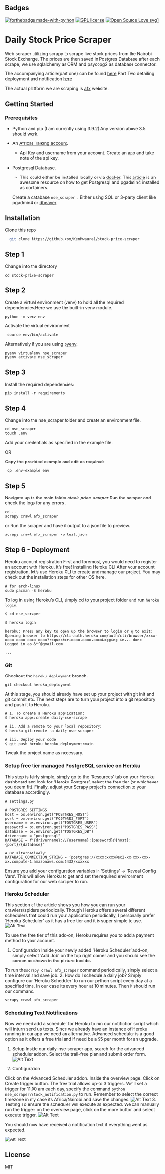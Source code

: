 ## Badges 
[![forthebadge made-with-python](http://ForTheBadge.com/images/badges/made-with-python.svg)](https://www.python.org/)
[![GPL license](https://img.shields.io/badge/License-GPL-blue.svg)](http://perso.crans.org/besson/LICENSE.html)
[![Open Source Love svg1](https://badges.frapsoft.com/os/v1/open-source.svg?v=103)](https://github.com/ellerbrock/open-source-badges/)
# Daily Stock Price Scraper 
Web scraper utilizing scrapy to scrape live stock prices from the Nairobi Stock Exchange. 
The prices are then saved in Postgres Database after each scrape, we use sqlalchemy as ORM 
and psycopg2 as database connector. 

The accompanying article(part one) can be found [here](https://dev.to/ken_mwaura1/daily-share-price-notifications-using-python-sql-and-africas-talking-part-one-17p)
Part Two detailing deployment and notification [here](https://dev.to/ken_mwaura1/daily-share-price-notifications-using-python-sql-and-africas-talking-part-two-37db)

The actual platform we are scraping is [afx](https://afx.kwayisi.org/nseke/) website. 
## Getting Started 
### Prerequisites
- Python and pip (I am currently using 3.9.2) Any version above 3.5 should work.
- An [Africas Talking account](https://account.africastalking.com/auth/register/).
    - Api Key and username from your account. Create an app and take note of the api key.
- Postgresql Database.
    - This could either be installed locally or via  [docker](https://www.docker.com/).
      This [article](https://blog.crunchydata.com/blog/easy-postgresql-12-and-pgadmin-4-setup-with-docker) is an awesome resource on how to get Postgresql and pgadmin4  installed as containers.
      
    Create a database `nse_scraper `. Either using SQL or 3-party client like pgadmin4 or [dbeaver](https://dbeaver.io/)

## Installation

Clone this repo

```bash 
  git clone https://github.com/KenMwaura1/stock-price-scraper
```
## Step 1
Change into the directory

`cd stock-price-scraper`
## Step 2
Create a virtual environment (venv) to hold all the required dependencies.Here we use
the built-in venv module.

`python -m venv env`

Activate the virtual environment

` source env/bin/activate`

Alternatively if you are using [pyenv](https://github.com/pyenv/pyenv).


```shell 
pyenv virtualenv nse_scraper
pyenv activate nse_scraper
   ```
## Step 3
Install the required dependencies:

`pip install -r requirements `

## Step 4 
Change into the nse_scraper folder and create an environment file. 
```shell
cd nse_scraper
touch .env 
```
Add your credentials as specified in the example file.

OR

Copy the provided  example and edit as required:

` cp .env-example env`

## Step 5
Navigate up to the main folder *stock-price-scraper*
Run the scraper and check the logs for any errors . 
```shell
cd .. 
scrapy crawl afx_scraper
```
or 
Run the scraper and have it output to a json file to preview. 
```shell
scrapy crawl afx_scraper -o test.json 
```
## Step 6 - Deployment
Heroku account registration First and foremost, you would need to register an account with Heroku, it’s free!
Installing Heroku CLI After your account registration, let’s use Heroku CLI to create and manage our project. You may check out the installation steps for other OS here.
```shell
# for arch-linux
sudo pacman -S heroku 
```
To log in using Heroku’s CLI, simply cd to your project folder and run `heroku login`.
```shell
$ cd nse_scraper 

$ heroku login 

heroku: Press any key to open up the browser to login or q to exit:
Opening browser to https://cli-auth.heroku.com/auth/cli/browser/xxxx-xxxx-xxxx-xxxx-xxxx?requestor=xxxx.xxxx.xxxxLogging in... done
Logged in as &*^@gmail.com

...
```
### Git 
Checkout the `heroku_deployment` branch.
```shell
git checkout heroku_deployment
```
At this stage, you should already have set up your project with git init and git commit etc. The next steps are to turn your project into a git repository and push it to Heroku.
```shell
# i. To create a Heroku application:
$ heroku apps:create daily-nse-scrape

# ii. Add a remote to your local repository:
$ heroku git:remote -a daily-nse-scraper

# iii. Deploy your code
$ git push heroku heroku_deployment:main
```
Tweak the project name as necessary. 
### Setup free tier managed PostgreSQL service on Heroku
This step is fairly simple, simply go to the ‘Resources’ tab on your Heroku dashboard and look for ‘Heroku Postgres’, select the free tier (or whichever you deem fit).
Finally, adjust your Scrapy project’s connection to your database accordingly.

```shell
# settings.py

# POSTGRES SETTINGS
host = os.environ.get("POSTGRES_HOST")
port = os.environ.get("POSTGRES_PORT")
username = os.environ.get("POSTGRES_USER")
password = os.environ.get("POSTGRES_PASS")
database = os.environ.get("POSTGRES_DB")
drivername = "postgresql"
DATABASE = f"{drivername}://{username}:{password}@{host}:{port}/{database}"

# Or alternatively:
DATABASE_CONNECTION_STRING = ‘postgres://xxxx:xxxx@ec2-xx-xxx-xxx-xx.compute-1.amazonaws.com:5432/xxxxxx
```
Ensure you add your configuration variables in ‘Settings’ → ‘Reveal Config Vars‘. This will allow Heroku to get and set the required environment configuration for our web scraper to run.

### Heroku Scheduler
This section of the article shows you how you can run your crawlers/spiders periodically.
Though Heroku offers several different schedulers that could run your application periodically, I personally prefer ‘Heroku Scheduler’ as it has a free tier and it is super simple to use.
![Alt Text](https://dev-to-uploads.s3.amazonaws.com/uploads/articles/fztjh37dw18ksdisaryu.png)

To use the free tier of this add-on, Heroku requires you to add a payment method to your account.
1. Configuration
   Inside your newly added ‘Heroku Scheduler’ add-on, simply select ‘Add Job’ on the top right corner and you should see the screen as shown in the picture beside.

To run the`scrapy crawl afx_scraper` command periodically, simply select a time interval and save job.
2. How do I schedule a daily job?
   Simply configure our ‘Heroku Scheduler’ to run our python script every day at a specified time. In our case its every hour at 10 minutes. Then it should run our command.
```python
scrapy crawl afx_scraper
```
### Scheduling Text Notifications
Now we need add a scheduler for Heroku to run our notifiction script which will inturn send us texts. Since we already have an instance of Heroku running in our app we need an alternative. Advanced scheduler is a good option as it offers a free trial and if need be a $5 per month for an upgrade.
1. Setup
   Inside our daily-nse-scraper app, search for the advanced scheduler addon. Select the trail-free plan and submit order form.
   ![Alt Text](https://dev-to-uploads.s3.amazonaws.com/uploads/articles/a78isp7oujzanegy19tg.png)

2. Configuration

Click on the Advanced Scheduler addon. Inside the overview page. Click on Create trigger button. The free trial allows up-to 3 triggers.
We'll set a trigger for 11.00 am each day, specify the command `python nse_scraper/stock_notification.py` to run. Remember to select the correct timezone in my case its Africa/Nairobi and save the changes.
![Alt Text](https://dev-to-uploads.s3.amazonaws.com/uploads/articles/4833vqsyllt8d4humosk.png)
3. Testing
   To ensure the scheduler will execute as expected. We can manually run the trigger: on the overview page, click on the more button and select execute trigger.
   ![Alt Text](https://dev-to-uploads.s3.amazonaws.com/uploads/articles/uby5ur444r3hsuozzn0s.png)

You should now have received a notification text if everything went as expected.

![Alt Text](https://dev-to-uploads.s3.amazonaws.com/uploads/articles/3xhb989mxodgeiqqu7ur.jpg)

## License

[MIT](https://choosealicense.com/licenses/mit/)

